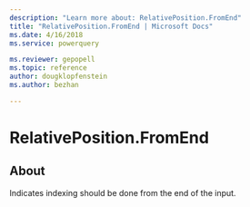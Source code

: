 ```yaml
---
description: "Learn more about: RelativePosition.FromEnd"
title: "RelativePosition.FromEnd | Microsoft Docs"
ms.date: 4/16/2018
ms.service: powerquery

ms.reviewer: gepopell
ms.topic: reference
author: dougklopfenstein
ms.author: bezhan

---
```

# RelativePosition.FromEnd
## About
Indicates indexing should be done from the end of the input.

  
